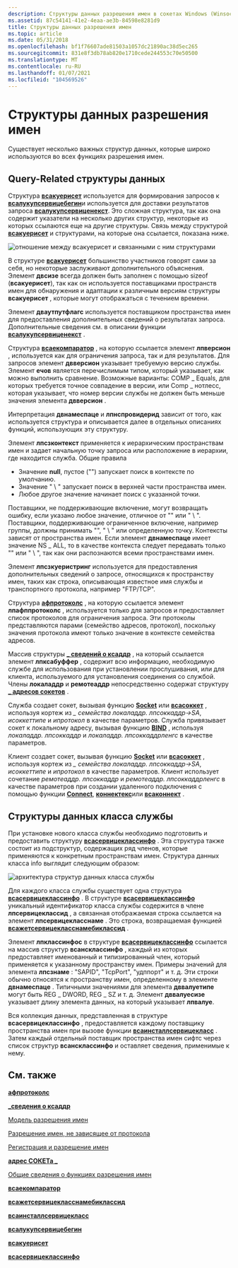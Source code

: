 ```yaml
---
description: Структуры данных разрешения имен в сокетах Windows (Winsock).
ms.assetid: 87c54141-41e2-4eaa-ae3b-84598e8281d9
title: Структуры данных разрешения имен
ms.topic: article
ms.date: 05/31/2018
ms.openlocfilehash: bf1f76607ade81503a1057dc21890ac38d5ec265
ms.sourcegitcommit: 831e8f3db78ab820e1710cede244553c70e50500
ms.translationtype: MT
ms.contentlocale: ru-RU
ms.lasthandoff: 01/07/2021
ms.locfileid: "104569526"
---
```

# <a name="name-resolution-data-structures"></a>Структуры данных разрешения имен

Существует несколько важных структур данных, которые широко используются во всех функциях разрешения имен.

## <a name="query-related-data-structures"></a>Query-Related структуры данных

Структура [**всакуерисет**](/windows/desktop/api/Winsock2/ns-winsock2-wsaquerysetw) используется для формирования запросов к [**всалукупсервицебегин**](/windows/desktop/api/Winsock2/nf-winsock2-wsalookupservicebegina)и используется для доставки результатов запроса [**всалукупсервиценекст**](/windows/desktop/api/Winsock2/nf-winsock2-wsalookupservicenexta). Это сложная структура, так как она содержит указатели на несколько других структур, некоторые из которых ссылаются еще на другие структуры. Связь между структурой [**всакуерисет**](/windows/desktop/api/Winsock2/ns-winsock2-wsaquerysetw) и структурами, на которые она ссылается, показана ниже.

![отношение между всакуерисет и связанными с ним структурами](images/ovrvw3-2.png)

В структуре [**всакуерисет**](/windows/desktop/api/Winsock2/ns-winsock2-wsaquerysetw) большинство участников говорят сами за себя, но некоторые заслуживают дополнительного объяснения. Элемент **двсизе** всегда должен быть заполнен с помощью sizeof (**всакуерисет**), так как он используется поставщиками пространств имен для обнаружения и адаптации к различным версиям структуры **всакуерисет** , которые могут отображаться с течением времени.

Элемент **дваутпутфлагс** используется поставщиком пространства имен для предоставления дополнительных сведений о результатах запроса. Дополнительные сведения см. в описании функции [**всалукупсервиценекст**](/windows/desktop/api/Winsock2/nf-winsock2-wsalookupservicenexta) .

Структура [**всаекомпаратор**](/windows/desktop/api/Winsock2/ne-winsock2-wsaecomparator) , на которую ссылается элемент **лпверсион** , используется как для ограничения запроса, так и для результатов. Для запросов элемент **двверсион** указывает требуемую версию службы. Элемент **ечов** является перечислимым типом, который указывает, как можно выполнить сравнение. Возможные варианты: COMP \_ Equals, для которых требуется точное совпадение в версии, или Comp \_ нотлесс, которая указывает, что номер версии службы не должен быть меньше значения элемента **двверсион** .

Интерпретация **двнамеспаце** и **лпнспровидерид** зависит от того, как используется структура и описывается далее в отдельных описаниях функций, использующих эту структуру.

Элемент **лпсзконтекст** применяется к иерархическим пространствам имен и задает начальную точку запроса или расположение в иерархии, где находится служба. Общие правила

-   Значение **null**, пустое ("") запускает поиск в контексте по умолчанию.
-   Значение " \\ " запускает поиск в верхней части пространства имен.
-   Любое другое значение начинает поиск с указанной точки.

Поставщики, не поддерживающие включение, могут возвращать ошибку, если указано любое значение, отличное от "" или " \\ ". Поставщики, поддерживающие ограниченное включение, например группы, должны принимать "", " \\ " или определенную точку. Контексты зависят от пространства имен. Если элемент **двнамеспаце** имеет значение NS \_ ALL, то в качестве контекста следует передавать только "" или " \\ ", так как они распознаются всеми пространствами имен.

Элемент **лпсзкуеристринг** используется для предоставления дополнительных сведений о запросе, относящихся к пространству имен, таких как строка, описывающая известное имя службы и транспортного протокола, например "FTP/TCP".

Структура [**афпротоколс**](/windows/desktop/api/Winsock2/ns-winsock2-afprotocols) , на которую ссылается элемент **лпафппротоколс** , используется только для запросов и предоставляет список протоколов для ограничения запроса. Эти протоколы представляются парами (семейство адресов, протокол), поскольку значения протокола имеют только значение в контексте семейства адресов.

Массив структуры [**\_ сведений о ксаддр**](/windows/win32/api/ws2def/ns-ws2def-csaddr_info) , на который ссылается элемент **лпксабуффер** , содержит всю информацию, необходимую службе для использования при установлении прослушивания, или для клиента, используемого для установления соединения со службой. Члены **локаладдр** и **ремотеаддр** непосредственно содержат структуру [**\_ адресов сокетов**](/windows/desktop/api/Ws2def/ns-ws2def-socket_address) .

Служба создает сокет, вызывая функцию [**Socket**](/windows/desktop/api/Winsock2/nf-winsock2-socket) или [**всасоккет**](/windows/desktop/api/Winsock2/nf-winsock2-wsasocketa) , используя кортеж из *\_ семейства локаладдр. лпсоккаддр->SA*, *исоккеттипе* и *ипротокол* в качестве параметров. Служба привязывает сокет к локальному адресу, вызывая функцию [**BIND**](/windows/desktop/api/winsock/nf-winsock-bind) , используя *локаладдр. лпсоккаддр* и *локаладдр. лпсоккаддрленгс* в качестве параметров.

Клиент создает сокет, вызывая функцию [**Socket**](/windows/desktop/api/Winsock2/nf-winsock2-socket) или [**всасоккет**](/windows/desktop/api/Winsock2/nf-winsock2-wsasocketa) , используя кортеж из *\_ семейства локаладдр. лпсоккаддр->SA*, *исоккеттипе* и *ипротокол* в качестве параметров. Клиент использует сочетание *ремотеаддр. лпсоккаддр* и *ремотеаддр. лпсоккаддрленгс* в качестве параметров при создании удаленного подключения с помощью функции [**Connect**](/windows/desktop/api/Winsock2/nf-winsock2-connect), [**коннектекс**](/windows/desktop/api/Mswsock/nc-mswsock-lpfn_connectex)или [**всаконнект**](/windows/desktop/api/Winsock2/nf-winsock2-wsaconnect) .

## <a name="service-class-data-structures"></a>Структуры данных класса службы

При установке нового класса службы необходимо подготовить и предоставить структуру [**всасервицеклассинфо**](/windows/desktop/api/Winsock2/ns-winsock2-wsaserviceclassinfow) . Эта структура также состоит из подструктур, содержащих ряд членов, которые применяются к конкретным пространствам имен. Структура данных класса info выглядит следующим образом:

![архитектура структур данных класса службы](images/ovrvw3-3.png)

Для каждого класса службы существует одна структура [**всасервицеклассинфо**](/windows/desktop/api/Winsock2/ns-winsock2-wsaserviceclassinfow) . В структуре [**всасервицеклассинфо**](/windows/desktop/api/Winsock2/ns-winsock2-wsaserviceclassinfow) уникальный идентификатор класса службы содержится в члене **лпсервицеклассид** , а связанная отображаемая строка ссылается на элемент **лпсервицекласснаме** . Это строка, возвращаемая функцией [**всажетсервицекласснамебиклассид**](/windows/desktop/api/Winsock2/nf-winsock2-wsagetserviceclassnamebyclassida) .

Элемент **лпклассинфос** в структуре [**всасервицеклассинфо**](/windows/desktop/api/Winsock2/ns-winsock2-wsaserviceclassinfow) ссылается на массив структур **всансклассинфо** , каждый из которых предоставляет именованный и типизированный член, который применяется к указанному пространству имен. Примеры значений для элемента **лпсзнаме** : "SAPID", "TcpPort", "удппорт" и т. д. Эти строки обычно относятся к пространству имен, определенному в элементе **двнамеспаце** . Типичными значениями для элемента **дввалуетипе** могут быть REG \_ DWORD, REG \_ SZ и т. д. Элемент **дввалуесизе** указывает длину элемента данных, на который указывает **лпвалуе**.

Вся коллекция данных, представленная в структуре **всасервицеклассинфо** , предоставляется каждому поставщику пространства имен при вызове функции [**всаинсталлсервицекласс**](/windows/desktop/api/Winsock2/nf-winsock2-wsainstallserviceclassa) . Затем каждый отдельный поставщик пространства имен сифтс через список структур **всансклассинфо** и оставляет сведения, применимые к нему.

## <a name="related-topics"></a>См. также

<dl> <dt>

[**афпротоколс**](/windows/desktop/api/Winsock2/ns-winsock2-afprotocols)
</dt> <dt>

[**\_сведения о ксаддр**](/windows/win32/api/ws2def/ns-ws2def-csaddr_info)
</dt> <dt>

[Модель разрешения имен](name-resolution-model-2.md)
</dt> <dt>

[Разрешение имен, не зависящее от протокола](protocol-independent-name-resolution-2.md)
</dt> <dt>

[Регистрация и разрешение имен](registration-and-name-resolution-2.md)
</dt> <dt>

[**адрес СОКЕТа \_**](/windows/desktop/api/Ws2def/ns-ws2def-socket_address)
</dt> <dt>

[Общие сведения о функциях разрешения имен](summary-of-name-resolution-functions-2.md)
</dt> <dt>

[**всаекомпаратор**](/windows/desktop/api/Winsock2/ne-winsock2-wsaecomparator)
</dt> <dt>

[**всажетсервицекласснамебиклассид**](/windows/desktop/api/Winsock2/nf-winsock2-wsagetserviceclassnamebyclassida)
</dt> <dt>

[**всаинсталлсервицекласс**](/windows/desktop/api/Winsock2/nf-winsock2-wsainstallserviceclassa)
</dt> <dt>

[**всалукупсервицебегин**](/windows/desktop/api/Winsock2/nf-winsock2-wsalookupservicebegina)
</dt> <dt>

[**всакуерисет**](/windows/desktop/api/Winsock2/ns-winsock2-wsaquerysetw)
</dt> <dt>

[**всасервицеклассинфо**](/windows/desktop/api/Winsock2/ns-winsock2-wsaserviceclassinfow)
</dt> </dl>

 

 
